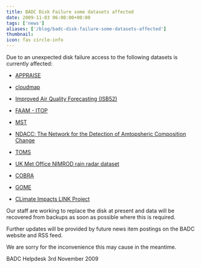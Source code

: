 ```yaml
---
title: BADC Disk Failure some datasets affected
date: 2009-11-03 06:00:00+00:00
tags: ['news']
aliases: ['/blog/badc-disk-failure-some-datasets-affected']
thumbnail: 
icon: fas circle-info
---
```


 Due to an unexpected disk failure access to the following datasets is currently affected:


- [APPRAISE](http://badc.nerc.ac.uk/data/appraise/)

- [cloudmap](http://badc.nerc.ac.uk/data/cloudmap/)

- [Improved Air Quality Forecasting (ISB52)](http://badc.nerc.ac.uk/data/isb52/)

- [FAAM - ITOP](http://badc.nerc.ac.uk/data/itop/)

- [MST](http://badc.nerc.ac.uk/data/mst/)

- [NDACC: The Network for the Detection of Amtopsheric Composition Change](http://badc.nerc.ac.uk/data/ndsc/)

- [TOMS](http://badc.nerc.ac.uk/data/toms/)

- [UK Met Office NIMROD rain radar dataset](http://badc.nerc.ac.uk/data/nimrod/)

- [COBRA](http://badc.nerc.ac.uk/data/cobra/)

- [GOME](http://badc.nerc.ac.uk/data/gome/)

- [CLimate Impacts LINK Project](http://badc.nerc.ac.uk/data/link/)

Our staff are working to replace the disk at present and data will be recovered from backups as soon as possible where this is required.


Further updates will be provided by future news item postings on the BADC website and RSS feed.


We are sorry for the inconvenience this may cause in the meantime.




BADC Helpdesk
3rd November 2009



